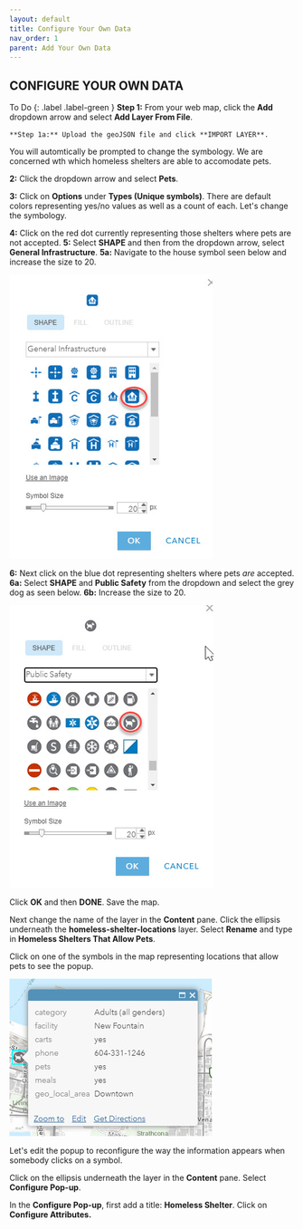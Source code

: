 ```yaml
---
layout: default
title: Configure Your Own Data
nav_order: 1
parent: Add Your Own Data
---
```


## CONFIGURE YOUR OWN DATA

To Do
{: .label .label-green }
**Step 1:** From your web map, click the **Add** dropdown arrow and select **Add Layer From File**.

    **Step 1a:** Upload the geoJSON file and click **IMPORT LAYER**.

You will automtically be prompted to change the symbology. 
We are concerned wth which homeless shelters are able to accomodate pets.

**2:** Click the dropdown arrow and select **Pets**. 

**3:** Click on **Options** under **Types (Unique symbols)**.
There are default colors representing yes/no values as well as a count of each.
Let's change the symbology.

**4:** Click on the red dot currently representing those shelters where pets are not accepted.
**5:** Select **SHAPE** and then from the dropdown arrow, select **General Infrastructure**. 
  **5a:** Navigate to the house symbol seen below and increase the size to 20.

![blueHouse.jpg](https://raw.githubusercontent.com/fiddleHeads/intro-AGOL/master/content/images/blueHouse.jpg)

**6:** Next click on the blue dot representing shelters where pets *are* accepted.
  **6a:** Select **SHAPE** and **Public Safety** from the dropdown and select the grey dog as seen below. 
  **6b:** Increase the size to 20.

![greydog.jpg](https://raw.githubusercontent.com/fiddleHeads/intro-AGOL/master/content/images/greyDog.jpg)

Click **OK** and then **DONE**.
Save the map.

Next change the name of the layer in the **Content** pane.
Click the ellipsis underneath the **homeless-shelter-locations** layer.
Select **Rename** and type in **Homeless Shelters That Allow Pets**.

Click on one of the symbols in the map representing locations that allow pets to see the popup.

![popup.jpg](https://raw.githubusercontent.com/fiddleHeads/intro-AGOL/master/content/images/popup.jpg)

Let's edit the popup to reconfigure the way the information appears when somebody clicks on a symbol.

Click on the ellipsis underneath the layer in the **Content** pane. 
Select **Configure Pop-up**.

In the **Configure Pop-up**, first add a title: **Homeless Shelter**.
Click on **Configure Attributes.**





